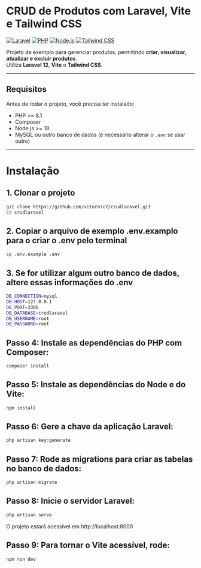 # CRUD de Produtos com Laravel, Vite e Tailwind CSS

[![Laravel](https://img.shields.io/badge/Laravel-12-red)](https://laravel.com/)
[![PHP](https://img.shields.io/badge/PHP-8.1-blue)](https://www.php.net/)
[![Node.js](https://img.shields.io/badge/Node.js-18-green)](https://nodejs.org/)
[![Tailwind CSS](https://img.shields.io/badge/TailwindCSS-3.0-blueviolet)](https://tailwindcss.com/)

Projeto de exemplo para gerenciar produtos, permitindo **criar, visualizar, atualizar e excluir produtos**.  
Utiliza **Laravel 12**, **Vite** e **Tailwind CSS**.

---

## Requisitos

Antes de rodar o projeto, você precisa ter instalado:

- PHP >= 8.1  
- Composer  
- Node.js >= 18  
- MySQL ou outro banco de dados (é necessário alterar o `.env` se usar outro)

---

# Instalação

## 1. Clonar o projeto
```bash
git clone https://github.com/vitornsc7/crudlaravel.git
cd crudlaravel
```
## 2. Copiar o arquivo de exemplo .env.examplo para o criar o .env pelo terminal
```bash
cp .env.example .env
```
## 3. Se for utilizar algum outro banco de dados, altere essas informações do .env
```bash
DB_CONNECTION=mysql
DB_HOST=127.0.0.1
DB_PORT=3306
DB_DATABASE=crudlaravel
DB_USERNAME=root
DB_PASSWORD=root
```
## Passo 4: Instale as dependências do PHP com Composer:
```bash
composer install
```
## Passo 5: Instale as dependências do Node e do Vite:
```bash
npm install
```
## Passo 6: Gere a chave da aplicação Laravel:
```bash
php artisan key:generate
```
## Passo 7: Rode as migrations para criar as tabelas no banco de dados:
```bash
php artisan migrate
```

## Passo 8: Inicie o servidor Laravel:
```bash
php artisan serve
```
O projeto estará acessível em http://localhost:8000

## Passo 9: Para tornar o Vite acessível, rode:
```bash
npm run dev
```
